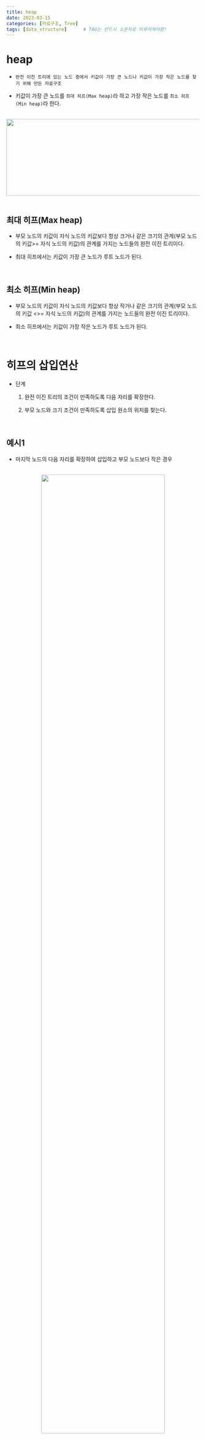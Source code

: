 ```yaml
---
title: heap
date: 2023-03-15
categories: [자료구조, Tree]
tags: [data_structure]		# TAG는 반드시 소문자로 이루어져야함!
---
```


heap
=========

* ```완전 이진 트리에 있는 노드 중에서 키값이 가장 큰 노드나 키값이 가장 작은 노드를 찾기 위해 만든 자료구조```

* 키값이 가장 큰 노드를 `최대 히프(Max heap)`라 하고 가장 작은 노드를 `최소 히프(Min heap)`라 한다.

<br>

<center><img src="./../../assets/img/최대 최소 히프.png" width=550 height =200></center>

<br>

최대 히프(Max heap)
--------
* 부모 노드의 키값이 자식 노드의 키값보다 항상 크거나 같은 크기의 관계(부모 노드의 키값>= 자식 노드의 키값)의 관계를 가지는 노드들의 완전 이진 트리이다.

* 최대 히프에서는 키값이 가장 큰 노드가 루트 노드가 된다.

<br>

최소 히프(Min heap)
---------
* 부모 노드의 키값이 자식 노드의 키값보다 항상 작거나 같은 크기의 관계(부모 노드의 키값 <>= 자식 노드의 키값)의 관계를 가지는 노드들의 완전 이진 트리이다.

* 최소 히프에서는 키값이 가장 작은 노드가 루트 노드가 된다.


<br>

히프의 삽입연산
============

* 단계

  1. 완전 이진 트리의 조건이 만족하도록 다음 자리를 확장한다.

  2. 부모 노드와 크기 조건이 만족하도록 삽입 원소의 위치를 찾는다.

<br>

예시1
-----------

* 마지막 노드의 다음 자리를 확장하여 삽입하고 부모 노드보다 작은 경우

<br>

<center><img src="./../../assets/img/히프 삽입연산1
.png" style="width: 80%; height: auto;"></center>

<br>

예시2
----------
* 마지막 노드의 다음 자리를 확장하여 삽입하고 부모 노드보다 큰 경우


<br>

<center><img src="./../../assets/img/히프 삽입연산2.png" style="width: 80%; height: auto;"></center>

<br>

히프의 삭제연산
================

* 히프에서 원소를 삭제하는 연산은 언제나 루트 노드에 있는 원소를 삭제하여 반환한다.

  * 최대 히프에서 수행하는 삭제 연산은 가장 큰 원소를 삭제하여 반환하는 연산이다

  * 최소 히프에서 수행하는 삭제 연산은 가장 작은 원소를 삭제하여 반환하는 연산이다

* 히프의 삭제 연산에서 중요한 것은 루트 노드의 원를 삭제한 후에도 완전 이진 트리의 형태와 노드의 키값에 대한 히프의 조건이 유지되어야 한다.

<br>

예시
-------

1. 루트노드의 원소를 삭제한다.

2. 완전 이진 트리의 형태를 유지해야 하므로 마지막 노드를 루트 노드에 임시 저장한다.

3. 이 후에 키값의 관계가 유지되어야 하므로(여기서는 최대히프) 루트 노드의 양쪽 자식 노드의 크기와 비교하여 세 개의 키값 중 가장 큰 원소가 부모 노드가 되도록 바꾼다.

4. 만약 루트노드에서 자식노드로 이동했다면 이동한 노드의 위치의 자식 노드들과 비교하여 자리를 바꾼다.

<br>

<center><img src="./../../assets/img/히프 삭제연산.png" style="width: 80%; height: auto;"></center>

<br><br>

Code
==============

* 1차원 배열로 구현하면 인덱스 관계를 이용하여 부모 노드를 찾기가 쉽다.

    * 부모노드의 인덱스  = i/2
    * 왼쪽 자식 노드의 인덱스 = i*2
    * 오른쪽 자식 노드의 인덱스 = i*2+1

<br>

* heap.h

```c++
#define MAX_ELEMENT 100

// 히프에 대한 1차원 배열과 히프 원소의 개수를 구조체로 묶어서 선언
typedef struct {
    int heap[MAX_ELEMENT];
    int heap_size;
} heapType;

heapType* createHeap();
void insertHeap(heapType* h, int item);
int deleteHeap(heapType* h);
void printHeap(heapType* h);
```
<br>

* heap.c

```c++
heapType* createHeap() {
    heapType* h = (heapType*)malloc(sizeof(heapType));
    h->heap_size = 0;
    return h;
}

// 히프에 item을 삽입하는 연산
void insertHeap(heapType* h, int item) {
    int i;
    h->heap_size = h->heap_size + 1;
    i = h->heap_size;
    while ((i != 1) && (item > h->heap[i / 2])) {
        h->heap[i] = h->heap[i / 2];
        i /= 2;
    }
    h->heap[i] = item;
}

// 히프의 루트를 삭제하여 반환하는 연산
int deleteHeap(heapType* h) {
    int parent, child;
    int item, temp;
    item = h->heap[1];
    temp = h->heap[h->heap_size];
    h->heap_size = h->heap_size - 1;
    parent = 1;
    child = 2;
    while (child <= h->heap_size) {
        if ((child < h->heap_size) && (h->heap[child]) < h->heap[child + 1])
            child++;
        if (temp >= h->heap[child]) break;
        else {
            h->heap[parent] = h->heap[child];
            parent = child;
            child = child * 2;
        }
    }
    h->heap[parent] = temp;
    return item;
}

// 1차원 배열 히프의 내용을 출력하는 연산
void printHeap(heapType* h) {
    int i;
    printf("Heap : ");
    for (i = 1; i <= h->heap_size; i++)
        printf("[%d] ", h->heap[i]);
}
```
<br>